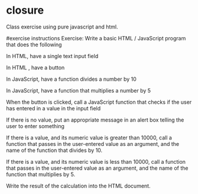 # closure
Class exercise using pure javascript and html.

#exercise instructions
Exercise: Write a basic HTML / JavaScript program that does the following

In HTML, have a single text input field 

In HTML , have a button

In JavaScript, have a function divides a number by 10
  
In JavaScript, have a function that multiplies a number by 5
  
When the button is clicked, call a JavaScript function that checks if the user has entered in a value in the input field
	
If there is no value, put an appropriate message in an alert box telling the user to enter something
  
If there is a value, and its numeric value is greater than 10000, call a function that passes in the user-entered value as an argument, and the name of the function that divides by 10.
	
If there is a value, and its numeric value is less than 10000, call a function that passes in the user-entered value as an argument, and the name of the function that multiplies by 5. 

Write the result of the calculation into the HTML document. 
